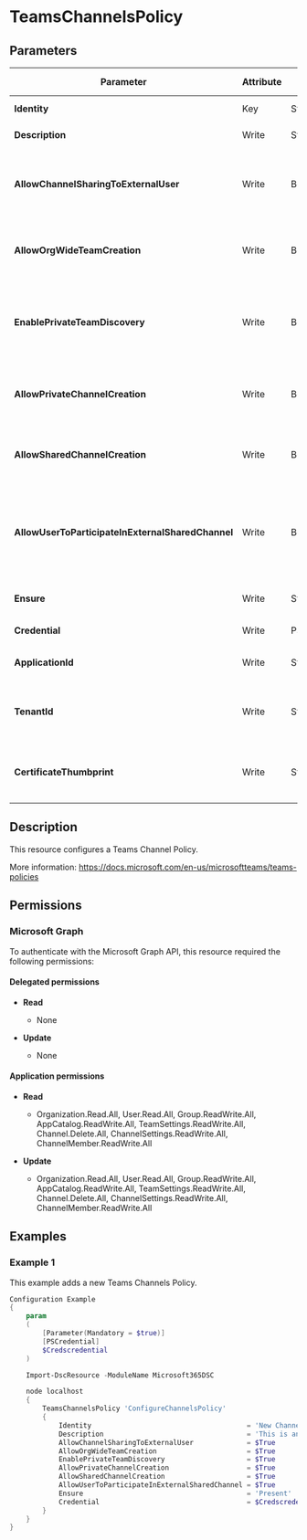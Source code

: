 ﻿# TeamsChannelsPolicy

## Parameters

| Parameter | Attribute | DataType | Description | Allowed Values |
| --- | --- | --- | --- | --- |
| **Identity** | Key | String | Identity of the Teams Channel Policy. | |
| **Description** | Write | String | Description of the Teams Channel Policy. | |
| **AllowChannelSharingToExternalUser** | Write | Boolean | Determines whether a user is allowed to share a shared channel with an external user. Set this to TRUE to allow. Set this FALSE to prohibit. | |
| **AllowOrgWideTeamCreation** | Write | Boolean | Determines whether a user is allowed to create an org-wide team. Set this to TRUE to allow. Set this FALSE to prohibit. | |
| **EnablePrivateTeamDiscovery** | Write | Boolean | Determines whether a user is allowed to discover private teams in suggestions and search results. Set this to TRUE to allow. Set this FALSE to prohibit. | |
| **AllowPrivateChannelCreation** | Write | Boolean | Determines whether a user is allowed to create a private channel. Set this to TRUE to allow. Set this FALSE to prohibit. | |
| **AllowSharedChannelCreation** | Write | Boolean | Determines whether a user is allowed to create a shared channel. Set this to TRUE to allow. Set this FALSE to prohibit. | |
| **AllowUserToParticipateInExternalSharedChannel** | Write | Boolean | Determines whether a user is allowed to participate in a shared channel that has been shared by an external user. Set this to TRUE to allow. Set this FALSE to prohibit. | |
| **Ensure** | Write | String | Present ensures the policy exists, absent ensures it is removed. | `Present`, `Absent` |
| **Credential** | Write | PSCredential | Credentials of the Teams Admin | |
| **ApplicationId** | Write | String | Id of the Azure Active Directory application to authenticate with. | |
| **TenantId** | Write | String | Name of the Azure Active Directory tenant used for authentication. Format contoso.onmicrosoft.com | |
| **CertificateThumbprint** | Write | String | Thumbprint of the Azure Active Directory application's authentication certificate to use for authentication. | |


## Description

This resource configures a Teams Channel Policy.

More information: https://docs.microsoft.com/en-us/microsoftteams/teams-policies

## Permissions

### Microsoft Graph

To authenticate with the Microsoft Graph API, this resource required the following permissions:

#### Delegated permissions

- **Read**

    - None

- **Update**

    - None

#### Application permissions

- **Read**

    - Organization.Read.All, User.Read.All, Group.ReadWrite.All, AppCatalog.ReadWrite.All, TeamSettings.ReadWrite.All, Channel.Delete.All, ChannelSettings.ReadWrite.All, ChannelMember.ReadWrite.All

- **Update**

    - Organization.Read.All, User.Read.All, Group.ReadWrite.All, AppCatalog.ReadWrite.All, TeamSettings.ReadWrite.All, Channel.Delete.All, ChannelSettings.ReadWrite.All, ChannelMember.ReadWrite.All

## Examples

### Example 1

This example adds a new Teams Channels Policy.

```powershell
Configuration Example
{
    param
    (
        [Parameter(Mandatory = $true)]
        [PSCredential]
        $Credscredential
    )

    Import-DscResource -ModuleName Microsoft365DSC

    node localhost
    {
        TeamsChannelsPolicy 'ConfigureChannelsPolicy'
        {
            Identity                                      = 'New Channels Policy'
            Description                                   = 'This is an example'
            AllowChannelSharingToExternalUser             = $True
            AllowOrgWideTeamCreation                      = $True
            EnablePrivateTeamDiscovery                    = $True
            AllowPrivateChannelCreation                   = $True
            AllowSharedChannelCreation                    = $True
            AllowUserToParticipateInExternalSharedChannel = $True
            Ensure                                        = 'Present'
            Credential                                    = $Credscredential
        }
    }
}
```

